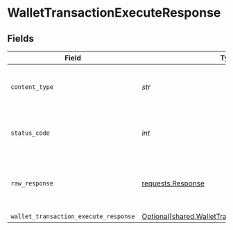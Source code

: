 # WalletTransactionExecuteResponse


## Fields

| Field                                                                                                        | Type                                                                                                         | Required                                                                                                     | Description                                                                                                  |
| ------------------------------------------------------------------------------------------------------------ | ------------------------------------------------------------------------------------------------------------ | ------------------------------------------------------------------------------------------------------------ | ------------------------------------------------------------------------------------------------------------ |
| `content_type`                                                                                               | *str*                                                                                                        | :heavy_check_mark:                                                                                           | HTTP response content type for this operation                                                                |
| `status_code`                                                                                                | *int*                                                                                                        | :heavy_check_mark:                                                                                           | HTTP response status code for this operation                                                                 |
| `raw_response`                                                                                               | [requests.Response](https://requests.readthedocs.io/en/latest/api/#requests.Response)                        | :heavy_check_mark:                                                                                           | Raw HTTP response; suitable for custom response parsing                                                      |
| `wallet_transaction_execute_response`                                                                        | [Optional[shared.WalletTransactionExecuteResponse]](../../models/shared/wallettransactionexecuteresponse.md) | :heavy_minus_sign:                                                                                           | OK                                                                                                           |